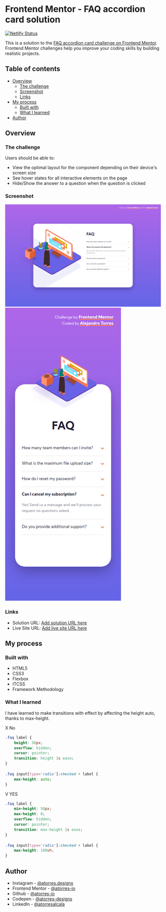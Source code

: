 # Frontend Mentor - FAQ accordion card solution

[![Netlify Status](https://api.netlify.com/api/v1/badges/b96ccb51-5337-4278-8a66-6a492814c9c2/deploy-status)](https://app.netlify.com/sites/gallant-hodgkin-abb822/deploys)

This is a solution to the [FAQ accordion card challenge on Frontend Mentor](https://www.frontendmentor.io/challenges/faq-accordion-card-XlyjD0Oam). Frontend Mentor challenges help you improve your coding skills by building realistic projects.

## Table of contents

- [Overview](#overview)
  - [The challenge](#the-challenge)
  - [Screenshot](#screenshot)
  - [Links](#links)
- [My process](#my-process)
  - [Built with](#built-with)
  - [What I learned](#what-i-learned)
- [Author](#author)

## Overview

### The challenge

Users should be able to:

- View the optimal layout for the component depending on their device's screen size
- See hover states for all interactive elements on the page
- Hide/Show the answer to a question when the question is clicked

### Screenshot

<img src='./sources/assets/images/final.app/design-desktop.png' alt='Design Desktop' />
<img src='./sources/assets/images/final.app/design-mobile.png' alt='Design Mobile' />

### Links

- Solution URL: [Add solution URL here](https://github.com/atorres-io/frontend-mentor-faq-accordion-card)
- Live Site URL: [Add live site URL here](https://gallant-hodgkin-abb822.netlify.app/)

## My process

### Built with

- HTML5
- CSS3
- Flexbox
- ITCSS
- Framework Methodology

### What I learned

I have learned to make transitions with effect by affecting the height auto, thanks to max-height.

X No

```css
.faq label {
	height: 50px;
	overflow: hidden;
	cursor: pointer;
	transition: height 1s ease;
}

.faq input[type='radio']:checked + label {
	max-height: auto;
}
```

V YES

```css
.faq label {
	min-height: 50px;
	max-height: 0;
	overflow: hidden;
	cursor: pointer;
	transition: max-height 1s ease;
}

.faq input[type='radio']:checked + label {
	max-height: 100vh;
}
```

## Author

- Instagram - [@atorres.designs](https://www.instagram.com/atorres.designs/)
- Frontend Mentor - [@atorres-io](https://www.frontendmentor.io/profile/atorres-io)
- Github - [@atorres-io](https://github.com/atorres-io)
- Codepen - [@atorres-designs](https://codepen.io/atorres-designs)
- LinkedIn - [@atorresalcala](https://www.linkedin.com/in/atorresalcala)

